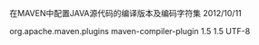 在MAVEN中配置JAVA源代码的编译版本及编码字符集 2012/10/11

<build>
    <plugins>
        <plugin>
            <groupId>org.apache.maven.plugins</groupId>
            <artifactId>maven-compiler-plugin</artifactId>
            <configuration>
                <source>1.5</source>
                <target>1.5</target>
                <encoding>UTF-8</encoding>
            </configuration>
        </plugin>
    </plugins>
</build>
